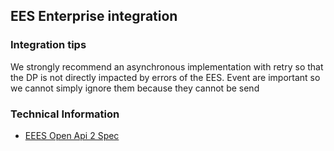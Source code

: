 
## EES Enterprise integration

### Integration tips

We strongly recommend an asynchronous implementation with retry so that the DP  is not directly impacted by errors of the EES. Event are important so we cannot simply ignore them because they cannot be send

### Technical Information

- [EEES Open Api 2 Spec](../openapi/ebox-enterprise-event-api-1.1.1.yaml)
